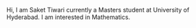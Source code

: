 Hi, I am Saket Tiwari currently a Masters student at University of Hyderabad.
I am interested in Mathematics.
